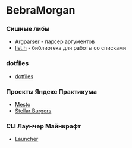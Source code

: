 # BebraMorgan

### Сишные либы
- [Argparser](https://github.com/BebraMorgan/argparser) - парсер аргументов
- [list.h](https://github.com/BebraMorgan/list.h)       - библиотека для работы со списками

### dotfiles
- [dotfiles](https://github.com/BebraMorgan/dotfiles)

### Проекты Яндекс Практикума
- [Mesto](https://github.com/BebraMorgan/mesto-project)
- [Stellar Burgers](https://github.com/BebraMorgan/stellar-burgers)

### CLI Лаунчер Майнкрафт

- [Launcher](https://github.com/BebraMorgan/mclauncher)
